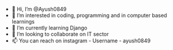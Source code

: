 - 👋 Hi, I’m @Ayush0849
- 👀 I’m interested in coding, programming and in computer based learnings
- 🌱 I’m currently learning Django 
- 💞️ I’m looking to collaborate on IT sector
- 📫 You can reach on instagram - Username - ayush0849

<!---
Ayush0849/Ayush0849 is a ✨ special ✨ repository because its `README.md` (this file) appears on your GitHub profile.
You can click the Preview link to take a look at your changes.
--->
